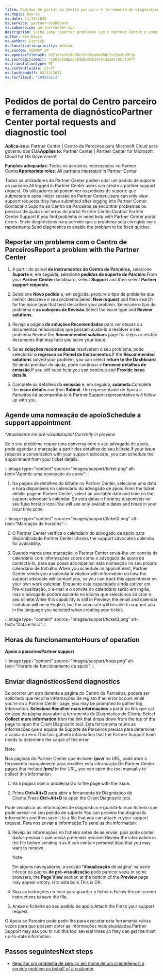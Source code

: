 ```yaml
---
title: Pedidos de portal do Centro parceiro e ferramenta de diagnóstico
ms.topic: how-to
ms.date: 11/19/2020
ms.service: partner-dashboard
ms.subservice: partnercenter-mpn
description: Saiba como reportar problemas com o Partner Center e como recolher informações de diagnóstico para a equipa de Apoio ao Parceiro.
author: Kim-Davis
ms.author: kimnich
ms.localizationpriority: medium
ms.custom: SEOMAY.20
ms.openlocfilehash: 5d71d3efe10d38cfc0b5ce8dd60c3c51e2be9f1b
ms.sourcegitcommit: 7a6836bd962d5b426a8cb34a9132a87cbbbf39f7
ms.translationtype: MT
ms.contentlocale: pt-PT
ms.lasthandoff: 05/13/2021
ms.locfileid: "109855612"
---
```

# <a name="partner-center-portal-requests-and-diagnostic-tool"></a><span data-ttu-id="63a66-103">Pedidos de portal do Centro parceiro e ferramenta de diagnóstico</span><span class="sxs-lookup"><span data-stu-id="63a66-103">Partner Center portal requests and diagnostic tool</span></span>

<span data-ttu-id="63a66-104">**Aplica-se a**: Partner Center | Centro de Parceiros para Microsoft Cloud para governo dos EUA</span><span class="sxs-lookup"><span data-stu-id="63a66-104">**Applies to**: Partner Center | Partner Center for Microsoft Cloud for US Government</span></span>

<span data-ttu-id="63a66-105">**Funções adequadas**: Todos os parceiros interessados no Partner Center</span><span class="sxs-lookup"><span data-stu-id="63a66-105">**Appropriate roles**: All partners interested in Partner Center</span></span>

<span data-ttu-id="63a66-106">Todos os utilizadores do Partner Center podem criar um pedido de suporte ao parceiro.</span><span class="sxs-lookup"><span data-stu-id="63a66-106">All logged in Partner Center users can create a partner support request.</span></span> <span data-ttu-id="63a66-107">Os utilizadores só podem ver os pedidos de suporte que submeteram após iniciar sessão no Partner Center.</span><span class="sxs-lookup"><span data-stu-id="63a66-107">Users can only view support requests they have submitted after logging into Partner Center.</span></span>
<span data-ttu-id="63a66-108">Contacte o Suporte ao Centro de Parceiros se encontrar problemas ou precisar de ajuda com erros do portal Partner Center.</span><span class="sxs-lookup"><span data-stu-id="63a66-108">Contact Partner Center Support if you find problems or need help with Partner Center portal errors.</span></span> <span data-ttu-id="63a66-109">Envie diagnósticos para permitir que o problema seja corrigido mais rapidamente.</span><span class="sxs-lookup"><span data-stu-id="63a66-109">Send diagnostics to enable the problem to be fixed quicker.</span></span>

## <a name="report-a-problem-with-the-partner-center"></a><span data-ttu-id="63a66-110">Reportar um problema com o Centro de Parceiros</span><span class="sxs-lookup"><span data-stu-id="63a66-110">Report a problem with the Partner Center</span></span>

1. <span data-ttu-id="63a66-111">A partir do painel **de instrumentos do Centro de Parceiros,** selecione **Suporte** e, em seguida, selecione **pedidos de suporte do Parceiro**.</span><span class="sxs-lookup"><span data-stu-id="63a66-111">From your **Partner Center** dashboard, select **Support** and then select **Partner support requests**.</span></span>

2. <span data-ttu-id="63a66-112">Selecione **Novo pedido** e, em seguida, procure o tipo de problema que melhor descreve o seu problema.</span><span class="sxs-lookup"><span data-stu-id="63a66-112">Select **New request** and then search for the issue type that best describes your problem.</span></span> <span data-ttu-id="63a66-113">Selecione o tipo de problema e **as soluções de Revisão**.</span><span class="sxs-lookup"><span data-stu-id="63a66-113">Select the issue type and **Review solutions**.</span></span>

3. <span data-ttu-id="63a66-114">Reveja a página **de soluções Recomendadas** para ver etapas ou documentos relacionados que possam ajudá-lo a resolver o seu problema.</span><span class="sxs-lookup"><span data-stu-id="63a66-114">Review the **Recommended solutions** page for steps or related documents that may help you solve your issue.</span></span>

4. <span data-ttu-id="63a66-115">Se as **soluções recomendadas** resolverem o seu problema, pode selecionar **o regresso ao Painel de Instrumentos**.</span><span class="sxs-lookup"><span data-stu-id="63a66-115">If the **Recommended solutions** solved your problem, you can select **return to the Dashboard**.</span></span> <span data-ttu-id="63a66-116">Se ainda precisar de ajuda, pode continuar e **fornecer detalhes de emissão.**</span><span class="sxs-lookup"><span data-stu-id="63a66-116">If you still need help you can continue and **Provide issue details**.</span></span>

5. <span data-ttu-id="63a66-117">Complete os detalhes da **emissão** e, em seguida, **submeta.**</span><span class="sxs-lookup"><span data-stu-id="63a66-117">Complete the **issue details** and then **Submit**.</span></span> <span data-ttu-id="63a66-118">Um representante de Apoio a Parceiros irá acompanhá-lo.</span><span class="sxs-lookup"><span data-stu-id="63a66-118">A Partner Support representative will follow up with you.</span></span>

## <a name="schedule-a-support-appointment"></a><span data-ttu-id="63a66-119">Agende uma nomeação de apoio</span><span class="sxs-lookup"><span data-stu-id="63a66-119">Schedule a support appointment</span></span> 

<span data-ttu-id="63a66-120">\**Atualmente em pré-visualização*</span><span class="sxs-lookup"><span data-stu-id="63a66-120">\**Currently in preview*</span></span>

<span data-ttu-id="63a66-121">Se o seu problema requer uma conversa com o seu advogado de apoio, pode agendar a marcação a partir dos detalhes do seu bilhete.</span><span class="sxs-lookup"><span data-stu-id="63a66-121">If your issue requires a conversation with your support advocate, you can schedule the appointment from your ticket details.</span></span>

:::image type="content" source="images/support/ticket.png" alt-text="Agende uma nomeação de apoio":::

1.  <span data-ttu-id="63a66-123">Na página de detalhes do bilhete no Partner Center, selecione uma data e hora disponíveis no calendário do advogado de apoio.</span><span class="sxs-lookup"><span data-stu-id="63a66-123">From the ticket details page in Partner Center, select an available date and time on the support advocate's calendar.</span></span> <span data-ttu-id="63a66-124">Só verá datas e horários disponíveis no seu fuso horário local.</span><span class="sxs-lookup"><span data-stu-id="63a66-124">You will see only available dates and times in your local time zone.</span></span>

:::image type="content" source="images/support/ticket2.png" alt-text="Marcação de horários":::

2. <span data-ttu-id="63a66-126">O Partner Center verifica o calendário do advogado de apoio para disponibilidade.</span><span class="sxs-lookup"><span data-stu-id="63a66-126">Partner Center checks the support advocate’s  calendar for availability.</span></span>

1. <span data-ttu-id="63a66-127">Quando marca uma marcação, o Partner Center envia-lhe um convite de calendário com informações sobre como o advogado de apoio irá contactá-lo, para que possa acompanhar esta nomeação no seu próprio calendário de trabalho.</span><span class="sxs-lookup"><span data-stu-id="63a66-127">When you schedule an appointment, Partner Center sends you a calendar invitation with information on how the support advocate will contact you, so you can track this appointment on your own work calendar.</span></span>  <span data-ttu-id="63a66-128">Enquanto esta capacidade ainda estiver em Pré-visualização, o e-mail e o convite do calendário serão em inglês, mas o advogado poderá apoiá-lo no idioma que selecionou ao criar o seu bilhete.</span><span class="sxs-lookup"><span data-stu-id="63a66-128">While this capability is still in Preview, the email and calendar invitation will be in English, but the advocate will be able to support you in the language you selected when creating your ticket.</span></span>

:::image type="content" source="images/support/ticket3.png" alt-text="Data e hora":::

## <a name="hours-of-operation"></a><span data-ttu-id="63a66-130">Horas de funcionamento</span><span class="sxs-lookup"><span data-stu-id="63a66-130">Hours of operation</span></span>

<span data-ttu-id="63a66-131">**Apoio a parceiros**</span><span class="sxs-lookup"><span data-stu-id="63a66-131">**Partner support**</span></span>

:::image type="content" source="images/support/hoop.png" alt-text="Horário de funcionamento de apoio":::

## <a name="send-diagnostics"></a><span data-ttu-id="63a66-133">Enviar diagnósticos</span><span class="sxs-lookup"><span data-stu-id="63a66-133">Send diagnostics</span></span>

<span data-ttu-id="63a66-134">Se ocorrer um erro durante a página do Centro de Parceiros, poderá ser solicitado que recolha informações de registo.</span><span class="sxs-lookup"><span data-stu-id="63a66-134">If an error occurs while you're on a Partner Center page, you may be prompted to gather log information.</span></span> <span data-ttu-id="63a66-135">**Selecione Recolher mais informações** a partir do link que cai do topo da página para abrir a ferramenta de Diagnóstico do Cliente.</span><span class="sxs-lookup"><span data-stu-id="63a66-135">Select **Collect more information** from the link that drops down from the top of the page to open the Client Diagnostic tool.</span></span> <span data-ttu-id="63a66-136">Esta ferramenta reúne as informações que a equipa de Suporte de Parceiros precisa para determinar a causa do erro.</span><span class="sxs-lookup"><span data-stu-id="63a66-136">This tool gathers information that the Partner Support team needs to determine the cause of the error.</span></span> 

>[!NOTE]
><span data-ttu-id="63a66-137">Nas páginas do Partner Center que incluem **/pcv/** no URL, pode abrir a ferramenta manualmente para recolher esta informação.</span><span class="sxs-lookup"><span data-stu-id="63a66-137">On Partner Center pages that include **/pcv/** in the URL, you can open the tool manually to collect this information.</span></span>

1. <span data-ttu-id="63a66-138">Vá à página com o problema.</span><span class="sxs-lookup"><span data-stu-id="63a66-138">Go to the page with the issue.</span></span>

2. <span data-ttu-id="63a66-139">Prima **Ctrl+Alt+D** para abrir a ferramenta de Diagnóstico do Cliente.</span><span class="sxs-lookup"><span data-stu-id="63a66-139">Press **Ctrl+Alt+D** to open the Client Diagnostic tool.</span></span>

<span data-ttu-id="63a66-140">Pode visualizar as informações de diagnóstico e guardá-la num ficheiro que pode anexar no seu pedido de suporte.</span><span class="sxs-lookup"><span data-stu-id="63a66-140">You can preview the diagnostic information and then save it to a file that you can attach in your support request.</span></span> <span data-ttu-id="63a66-141">Para nos enviar a informação:</span><span class="sxs-lookup"><span data-stu-id="63a66-141">To send us the information:</span></span>

3. <span data-ttu-id="63a66-142">Reveja as informações no ficheiro antes de as enviar, pois pode conter dados pessoais que possa pretender remover.</span><span class="sxs-lookup"><span data-stu-id="63a66-142">Review the information in the file before sending it as it can contain personal data that you may want to remove.</span></span>

    >[!NOTE]
    ><span data-ttu-id="63a66-143">Em alguns navegadores, a secção **'Visualização** de página' na parte inferior da página **de pré-visualização** pode parecer vazia.</span><span class="sxs-lookup"><span data-stu-id="63a66-143">In some browsers, the **Page View** section at the bottom of the **Preview** page may appear empty.</span></span> <span data-ttu-id="63a66-144">Isto está bom.</span><span class="sxs-lookup"><span data-stu-id="63a66-144">This is OK.</span></span>

4. <span data-ttu-id="63a66-145">Siga as instruções no ecrã para guardar o ficheiro.</span><span class="sxs-lookup"><span data-stu-id="63a66-145">Follow the on-screen instructions to save the file.</span></span>

5. <span data-ttu-id="63a66-146">Anexe o ficheiro ao seu pedido de apoio.</span><span class="sxs-lookup"><span data-stu-id="63a66-146">Attach the file to your support request.</span></span>

<span data-ttu-id="63a66-147">O Apoio ao Parceiro pode pedir-lhe para executar esta ferramenta várias vezes para que possam obter as informações mais atualizadas.</span><span class="sxs-lookup"><span data-stu-id="63a66-147">Partner Support may ask you to run this tool several times so they can get the most up-to-date information.</span></span>

## <a name="next-steps"></a><span data-ttu-id="63a66-148">Passos seguintes</span><span class="sxs-lookup"><span data-stu-id="63a66-148">Next steps</span></span>

- [<span data-ttu-id="63a66-149">Reportar um problema de serviço em nome de um cliente</span><span class="sxs-lookup"><span data-stu-id="63a66-149">Report a service problem on behalf of a customer</span></span>](report-problems-on-behalf-of-a-customer.md)
